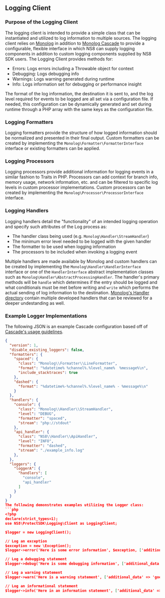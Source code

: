 ## Logging Client

### Purpose of the Logging Client
The logging client is intended to provide a simple class that can be instantiated and utilized to log information to multiple sources. The logging client relies on [Monolog](https://github.com/Seldaek/monolog) in addition to [Monolog Cascade](https://github.com/theorchard/monolog-cascade) to provide a configurable, flexible interface in which NS8 can supply logging components in addition to custom logging components supplied by NS8 SDK users. The Logging Client provides methods for:
  * Errors: Logs errors including a Throwable object for context
  * Debugging: Logs debugging info
  * Warnings: Logs warning generated during runtime
  * Info: Logs information set for debugging or performance insight

The format of the log information, the destination it is sent to, and the log level required for events to be logged are all set via a configuration file. If needed, this configuration can be dynamically generated and set during runtime through a PHP array with the same keys as the configuration file.

### Logging Formatters
Logging formatters provide the structure of how logged information should be normalized and presented in their final output. Custom formatters can be created by implementing the `Monolog\Formatter\FormatterInterface` interface or existing formatters can be applied.

### Logging Processors
Logging processors provide additional information for logging events in a similar fashion to Traits in PHP. Processors can add context for branch info, memory usage, network information, etc. and can be filtered to specific log levels in custom processor implementations. Custom processors can be created by implementing the `Monolog\Processor\ProcessorInterface` interface.

### Logging Handlers
Logging handlers detail the "functionality" of an intended logging operation and specify such attributes of the Log process as:
  * The handler class being used (e.g. `Monolog\Handler\StreamHandler`)
  * The minimum error level needed to be logged with the given handler
  * The formatter to be used when logging information
  * The processors to be included when invoking a logging event

Multiple handlers are made available by Monolog and custom handlers can be created by implementing the `Monolog\Handler\HandlerInterface` interface or one of the `HandlerInterface` abstract implementation classes such as `Monolog\Handler\AbstractProcessingHandler`.  The handler's primary methods will be `handle` which determines if the entry should be logged and what conditionals must be met before writing and `write` which performs the actual sending of log information to the destination. [Monolog's Handler directory](https://github.com/Seldaek/monolog/blob/master/src/Monolog/Handler/) contain multiple developed handlers that can be reviewed for a deeper undestanding as well.

### Example Logger Implementations
The following JSON is an example Cascade configuration based off of [Cascade's usage guidelines](https://github.com/theorchard/monolog-cascade).
```json
{
  "version": 1,
  "disable_existing_loggers": false,
  "formatters": {
    "spaced": {
      "class": "Monolog\\Formatter\\LineFormatter",
      "format": "%datetime% %channel%.%level_name%  %message%\n",
      "include_stacktraces": true
    },
    "dashed": {
      "format": "%datetime%-%channel%.%level_name% - %message%\n"
    }
  },
  "handlers": {
    "console": {
      "class": "Monolog\\Handler\\StreamHandler",
      "level": "DEBUG",
      "formatter": "spaced",
      "stream": "php://stdout"
    },
    "api_handler": {
      "class": "NS8\\Handler\\ApiHandler",
      "level": "INFO",
      "formatter": "dashed",
      "stream": "./example_info.log"
    },
  },
  "loggers": {
    "loggerA": {
      "handlers": [
        "console",
        "api_handler"
      ]
    }
  }
}
The following demonstrates examples utilizing the Logger class:
```php
<?php
declare(strict_types=1);
use NS8\ProtectSDK\Logging\Client as LoggingClient;

$logger = new LoggingClient();

// Log an exception
$exception = new \Exception();
$logger->error('Here is some error information', $exception, ['additional_data' => 'goes_here]);

// Log a debugging statement
$logger->debug('Here is some debugging information', ['additional_data' => 'goes_here]);

// Log a warning statement
$logger->warn('Here is a warning statement', ['additional_data' => 'goes_here]);

// Log an informational statement
$logger->info('Here in an information statement', ['additional_data' => 'goes_here]);
```
